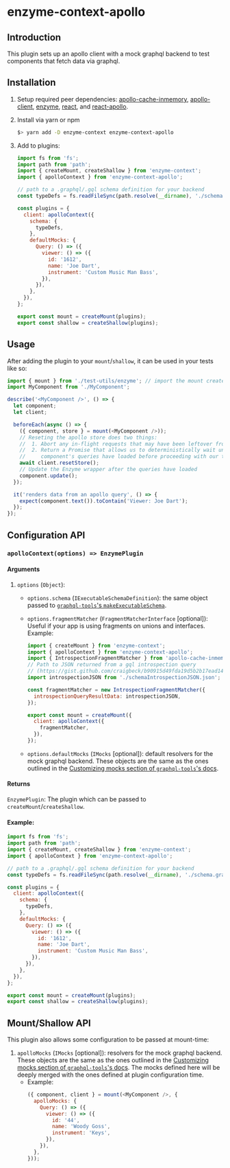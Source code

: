 # enzyme-context-apollo

## Introduction

This plugin sets up an apollo client with a mock graphql backend to test components that fetch data via graphql.

## Installation

1. Setup required peer dependencies: [apollo-cache-inmemory](https://github.com/apollographql/apollo-client/tree/master/packages/apollo-cache-inmemory#installation), [apollo-client](https://www.apollographql.com/docs/react/advanced/boost-migration.html#after), [enzyme](https://airbnb.io/enzyme/docs/installation/), [react](https://reactjs.org/docs/getting-started.html), and [react-apollo](https://github.com/apollographql/react-apollo#installation).

2. Install via yarn or npm

   ```bash
   $> yarn add -D enzyme-context enzyme-context-apollo
   ```

3. Add to plugins:

   ```javascript
   import fs from 'fs';
   import path from 'path';
   import { createMount, createShallow } from 'enzyme-context';
   import { apolloContext } from 'enzyme-context-apollo';

   // path to a .graphql/.gql schema definition for your backend
   const typeDefs = fs.readFileSync(path.resolve(__dirname), './schema.graphql');

   const plugins = {
     client: apolloContext({
       schema: {
         typeDefs,
       },
       defaultMocks: {
         Query: () => ({
           viewer: () => ({
             id: '1612',
             name: 'Joe Dart',
             instrument: 'Custom Music Man Bass',
           }),
         }),
       },
     }),
   };

   export const mount = createMount(plugins);
   export const shallow = createShallow(plugins);
   ```

## Usage

After adding the plugin to your `mount`/`shallow`, it can be used in your tests like so:

```javascript
import { mount } from './test-utils/enzyme'; // import the mount created with enzyme-context
import MyComponent from './MyComponent';

describe('<MyComponent />', () => {
  let component;
  let client;

  beforeEach(async () => {
    ({ component, store } = mount(<MyComponent />));
    // Reseting the apollo store does two things:
    //  1. Abort any in-flight requests that may have been leftover from the last spec
    //  2. Return a Promise that allows us to deterministically wait until all of our
    //     component's queries have loaded before proceeding with our tests.
    await client.resetStore();
    // Update the Enzyme wrapper after the queries have loaded
    component.update();
  });

  it('renders data from an apollo query', () => {
    expect(component.text()).toContain('Viewer: Joe Dart');
  });
});
```

## Configuration API

### `apolloContext(options) => EnzymePlugin`

#### Arguments

1.  `options` (`Object`):

    - `options.schema` (`IExecutableSchemaDefinition`): the same object passed to [`graphql-tools`'s `makeExecutableSchema`](https://www.apollographql.com/docs/graphql-tools/generate-schema.html#makeExecutableSchema).
    - `options.fragmentMatcher` (`FragmentMatcherInterface` [optional]): Useful if your app is using fragments on unions and interfaces. Example:

      ```javascript
      import { createMount } from 'enzyme-context';
      import { apolloContext } from 'enzyme-context-apollo';
      import { IntrospectionFragmentMatcher } from 'apollo-cache-inmemory';
      // Path to JSON returned from a gql introspection query
      // (https://gist.github.com/craigbeck/b90915d49fda19d5b2b17ead14dcd6da)
      import introspectionJSON from './schemaIntrospectionJSON.json';

      const fragmentMatcher = new IntrospectionFragmentMatcher({
        introspectionQueryResultData: introspectionJSON,
      });

      export const mount = createMount({
        client: apolloContext({
          fragmentMatcher,
        }),
      });
      ```

    - `options.defaultMocks` (`IMocks` [optional]): default resolvers for the mock graphql backend. These objects are the same as the ones outlined in the [Customizing mocks section of `graphql-tools`'s docs](https://www.apollographql.com/docs/graphql-tools/mocking.html#Customizing-mocks).

#### Returns

`EnzymePlugin`: The plugin which can be passed to `createMount`/`createShallow`.

#### Example:

```javascript
import fs from 'fs';
import path from 'path';
import { createMount, createShallow } from 'enzyme-context';
import { apolloContext } from 'enzyme-context-apollo';

// path to a .graphql/.gql schema definition for your backend
const typeDefs = fs.readFileSync(path.resolve(__dirname), './schema.graphql');

const plugins = {
  client: apolloContext({
    schema: {
      typeDefs,
    },
    defaultMocks: {
      Query: () => ({
        viewer: () => ({
          id: '1612',
          name: 'Joe Dart',
          instrument: 'Custom Music Man Bass',
        }),
      }),
    },
  }),
};

export const mount = createMount(plugins);
export const shallow = createShallow(plugins);
```

## Mount/Shallow API

This plugin also allows some configuration to be passed at mount-time:

1. `apolloMocks` (`IMocks` [optional]): resolvers for the mock graphql backend. These objects are the same as the ones outlined in the [Customizing mocks section of `graphql-tools`'s docs](https://www.apollographql.com/docs/graphql-tools/mocking.html#Customizing-mocks). The mocks defined here will be deeply merged with the ones defined at plugin configuration time.
   - Example:
     ```javascript
     ({ component, client } = mount(<MyComponent />, {
       apolloMocks: {
         Query: () => ({
           viewer: () => ({
             id: '44',
             name: 'Woody Goss',
             instrument: 'Keys',
           }),
         }),
       },
     }));
     ```
